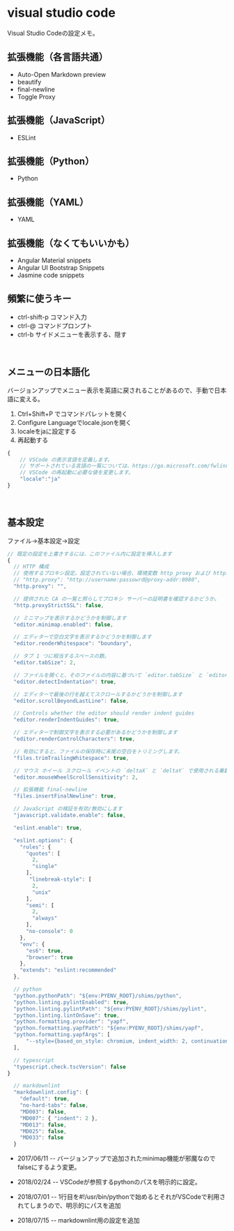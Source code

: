 
# visual studio code

[//]:# ( visual studio code / vs code / vscode )

Visual Studio Codeの設定メモ。


## 拡張機能（各言語共通）

- Auto-Open Markdown preview
- beautify
- final-newline
- Toggle Proxy

## 拡張機能（JavaScript）

- ESLint


## 拡張機能（Python）

- Python


## 拡張機能（YAML）

- YAML


## 拡張機能（なくてもいいかも）

- Angular Material snippets
- Angular UI Bootstrap Snippets
- Jasmine code snippets


## 頻繁に使うキー

- ctrl-shift-p コマンド入力
- ctrl-@ コマンドプロンプト
- ctrl-b サイドメニューを表示する、隠す

<BR>

## メニューの日本語化

バージョンアップでメニュー表示を英語に戻されることがあるので、手動で日本語に変える。

1. Ctrl+Shift+P でコマンドパレットを開く
1. Configure Languageでlocale.jsonを開く
1. localeをjaに設定する
1. 再起動する

```js
{
    // VSCode の表示言語を定義します。
    // サポートされている言語の一覧については、https://go.microsoft.com/fwlink/?LinkId=761051 をご覧ください。
    // VSCode の再起動に必要な値を変更します。
    "locale":"ja"
}
```

<BR>

## 基本設定

ファイル→基本設定→設定

```js
// 既定の設定を上書きするには、このファイル内に設定を挿入します
{
  // HTTP 構成
  // 使用するプロキシ設定。設定されていない場合、環境変数 http_proxy および https_proxy から取得されます。
  // "http.proxy": "http://username:passowrd@proxy-addr:8080",
  "http.proxy": "",

  // 提供された CA の一覧と照らしてプロキシ サーバーの証明書を確認するかどうか。
  "http.proxyStrictSSL": false,

  // ミニマップを表示するかどうかを制御します
  "editor.minimap.enabled": false,

  // エディターで空白文字を表示するかどうかを制御します
  "editor.renderWhitespace": "boundary",

  // タブ 1 つに相当するスペースの数。
  "editor.tabSize": 2,

  // ファイルを開くと、そのファイルの内容に基づいて `editor.tabSize` と `editor.insertSpaces` が検出されます。
  "editor.detectIndentation": true,

  // エディターで最後の行を越えてスクロールするかどうかを制御します
  "editor.scrollBeyondLastLine": false,

  // Controls whether the editor should render indent guides
  "editor.renderIndentGuides": true,

  // エディターで制御文字を表示する必要があるかどうかを制御します
  "editor.renderControlCharacters": true,

  // 有効にすると、ファイルの保存時に末尾の空白をトリミングします。
  "files.trimTrailingWhitespace": true,

  // マウス ホイール スクロール イベントの `deltaX` と `deltaY` で使用される乗数
  "editor.mouseWheelScrollSensitivity": 2,

  // 拡張機能 final-newline
  "files.insertFinalNewline": true,

  // JavaScript の検証を有効/無効にします
  "javascript.validate.enable": false,

  "eslint.enable": true,

  "eslint.options": {
    "rules": {
      "quotes": [
        2,
        "single"
      ],
       "linebreak-style": [
        2,
        "unix"
      ],
      "semi": [
        2,
        "always"
      ],
      "no-console": 0
    },
    "env": {
      "es6": true,
      "browser": true
    },
    "extends": "eslint:recommended"
  },

  // python
  "python.pythonPath": "${env:PYENV_ROOT}/shims/python",
  "python.linting.pylintEnabled": true,
  "python.linting.pylintPath": "${env:PYENV_ROOT}/shims/pylint",
  "python.linting.lintOnSave": true,
  "python.formatting.provider": "yapf",
  "python.formatting.yapfPath": "${env:PYENV_ROOT}/shims/yapf",
  "python.formatting.yapfArgs": [
      "--style={based_on_style: chromium, indent_width: 2, continuation_indent_width: 4, column_limit: 120}"
  ],

  // typescript
  "typescript.check.tscVersion": false
}

  // markdownlint
  "markdownlint.config": {
    "default": true,
    "no-hard-tabs": false,
    "MD003": false,
    "MD007": { "indent": 2 },
    "MD013": false,
    "MD025": false,
    "MD033": false
  }

```

- 2017/06/11 -- バージョンアップで追加されたminimap機能が邪魔なのでfalseにするよう変更。

- 2018/02/24 -- VSCodeが参照するpythonのパスを明示的に設定。

- 2018/07/01 -- 1行目を#!/usr/bin/pythonで始めるとそれがVSCodeで利用されてしまうので、明示的にパスを追加

- 2018/07/15 -- markdownlint用の設定を追加
